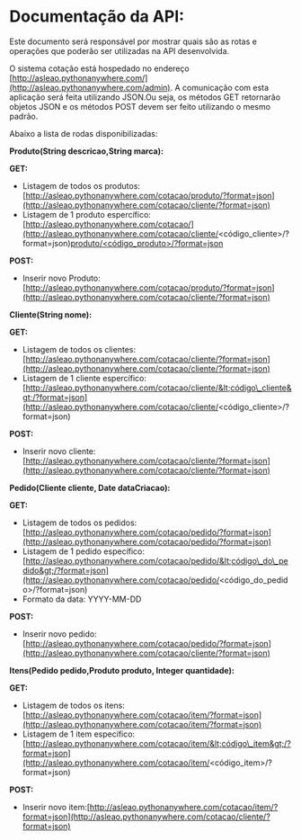 # Documentação da API:

Este documento será responsável por mostrar quais são as rotas e operações que poderão ser utilizadas na API desenvolvida.

O sistema cotação está hospedado no endereço [http://asleao.pythonanywhere.com/](http://asleao.pythonanywhere.com/admin). A comunicação com esta aplicação será feita utilizando JSON.Ou seja, os métodos GET retornarão objetos JSON e os métodos POST devem ser feito utilizando o mesmo padrão.

Abaixo a lista de rodas disponibilizadas:

**Produto\(String descricao,String marca\):**

**GET:**

* Listagem de todos os produtos:[http://asleao.pythonanywhere.com/cotacao/produto/?format=json](http://asleao.pythonanywhere.com/cotacao/cliente/?format=json)
* Listagem de 1 produto espercífico: [http://asleao.pythonanywhere.com/cotacao/](http://asleao.pythonanywhere.com/cotacao/cliente/<código_cliente>/?format=json)[produto](http://asleao.pythonanywhere.com/cotacao/cliente/?format=json)[/&lt;código\_produto&gt;/?format=json](http://asleao.pythonanywhere.com/cotacao/cliente/<código_cliente>/?format=json)

**POST:**

* Inserir novo Produto:[http://asleao.pythonanywhere.com/cotacao/produto/?format=json](http://asleao.pythonanywhere.com/cotacao/cliente/?format=json)

**Cliente\(String nome\):**

**GET:**

* Listagem de todos os clientes:[http://asleao.pythonanywhere.com/cotacao/cliente/?format=json](http://asleao.pythonanywhere.com/cotacao/cliente/?format=json)
* Listagem de 1 cliente espercífico: [http://asleao.pythonanywhere.com/cotacao/cliente/&lt;código\_cliente&gt;/?format=json](http://asleao.pythonanywhere.com/cotacao/cliente/<código_cliente>/?format=json)

**POST:**

* Inserir novo cliente:[http://asleao.pythonanywhere.com/cotacao/cliente/?format=json](http://asleao.pythonanywhere.com/cotacao/cliente/?format=json)

**Pedido\(Cliente cliente, Date dataCriacao\):**

**GET:**

* Listagem de todos os pedidos: [http://asleao.pythonanywhere.com/cotacao/pedido/?format=json](http://asleao.pythonanywhere.com/cotacao/pedido/?format=json)
* Listagem de 1 pedido específico: [http://asleao.pythonanywhere.com/cotacao/pedido/&lt;código\_do\_pedido&gt;/?format=json](http://asleao.pythonanywhere.com/cotacao/pedido/<código_do_pedido>/?format=json)
* Formato da data: YYYY-MM-DD

**POST:**

* Inserir novo pedido:[http://asleao.pythonanywhere.com/cotacao/pedido/?format=json](http://asleao.pythonanywhere.com/cotacao/cliente/?format=json)

**Itens\(Pedido pedido,Produto produto, Integer quantidade\):**

**GET:**

* Listagem de todos os itens: [http://asleao.pythonanywhere.com/cotacao/item/?format=json](http://asleao.pythonanywhere.com/cotacao/item/?format=json)
* Listagem de 1 item específico: [http://asleao.pythonanywhere.com/cotacao/item/&lt;código\_item&gt;/?format=json](http://asleao.pythonanywhere.com/cotacao/item/<código_item>/?format=json)

**POST:**

* Inserir novo item:[http://asleao.pythonanywhere.com/cotacao/item/?format=json](http://asleao.pythonanywhere.com/cotacao/cliente/?format=json)



